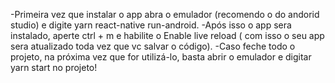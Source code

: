 -Primeira vez que instalar o app abra o emulador (recomendo o do andorid studio) e digite yarn react-native run-android.
-Após isso o app sera instalado, aperte ctrl + m e habilite o Enable live reload ( com isso o seu app sera atualizado toda vez que vc salvar o código).
-Caso feche todo o projeto, na próxima vez que for utilizá-lo, basta abrir o emulador e digitar yarn start no projeto!
